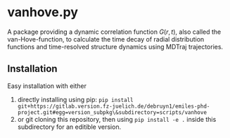 # vanhove.py
A package providing a dynamic correlation function $`G(r,t)`$, also called the van-Hove-function, to calculate the time decay of radial distribution functions and time-resolved structure dynamics using MDTraj trajectories.

## Installation
Easy installation with either 

1. directly installing using pip: `pip install git+https://gitlab.version.fz-juelich.de/debruyn1/emiles-phd-project.git#egg=version_subpkg\&subdirectory=scripts/vanhove`
2. or git cloning this repository, then using `pip install -e .` inside this subdirectory for an editible version.

